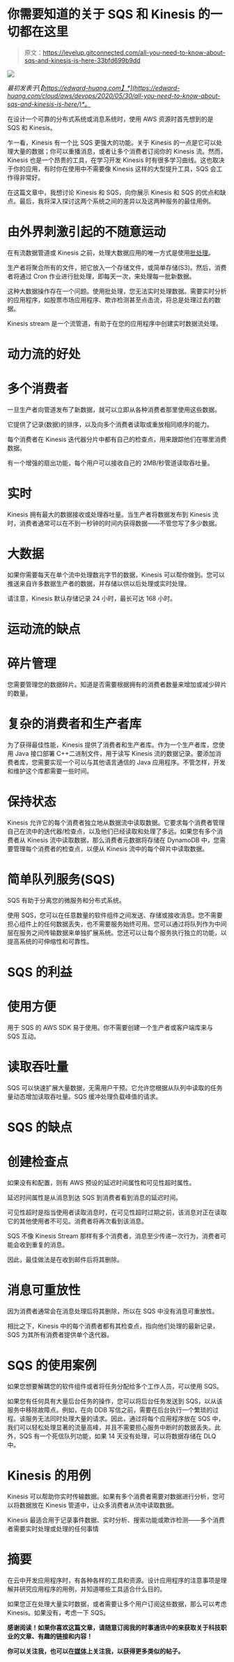 # 你需要知道的关于 SQS 和 Kinesis 的一切都在这里

> 原文：<https://levelup.gitconnected.com/all-you-need-to-know-about-sqs-and-kinesis-is-here-33bfd699b9dd>

![](img/45a10da05d263e53a5fe0d4b7f33c6ec.png)

*最初发表于*[*【https://edward-huang.com】*](https://edward-huang.com/cloud/aws/devops/2020/05/30/all-you-need-to-know-about-sqs-and-kinesis-is-here/)*。*

在设计一个可靠的分布式系统或消息系统时，使用 AWS 资源时首先想到的是 SQS 和 Kinesis。

乍一看，Kinesis 有一个比 SQS 更强大的功能。关于 Kinesis 的一点是它可以处理大量的数据；你可以重播消息，或者让多个消费者订阅你的 Kinesis 流。然而，Kinesis 也是一个昂贵的工具，在学习开发 Kinesis 时有很多学习曲线。这也取决于你的应用，有时你在使用中不需要像 Kinesis 这样的大型提升工具，SQS 会工作得非常好。

在这篇文章中，我想讨论 Kinesis 和 SQS，向你展示 Kinesis 和 SQS 的优点和缺点。最后，我将深入探讨这两个系统之间的差异以及这两种服务的最佳用例。

# 由外界刺激引起的不随意运动

在有流数据管道或 Kinesis 之前，处理大数据应用的唯一方式是使用[批处理](https://www.7wdata.be/business-analytics/batch-vs-real-time-data-processing/)。

生产者将聚合所有的文件，把它放入一个存储文件，或简单存储(S3)。然后，消费者将通过 Cron 作业进行批处理，即每天一次，来处理每一批新数据。

这种大数据操作存在一个问题。使用批处理，您无法实时处理数据。需要实时分析的应用程序，如股票市场应用程序、欺诈检测甚至点击流，将总是处理过去的数据。

Kinesis stream 是一个流管道，有助于在您的应用程序中创建实时数据流处理。

# 动力流的好处

# 多个消费者

一旦生产者向管道发布了新数据，就可以立即从各种消费者那里使用这些数据。

它提供了记录(数据)的排序，以及向多个消费者读取或重放相同顺序的能力。

每个消费者在 Kinesis 迭代器分片中都有自己的检查点，用来跟踪他们在哪里消费数据。

有一个增强的扇出功能，每个用户可以接收自己的 2MB/秒管道读取吞吐量。

# 实时

Kinesis 拥有最大的数据接收或处理吞吐量。当生产者将数据发布到 Kinesis 流时，消费者通常可以在不到一秒钟的时间内获得数据——不管您写了多少数据。

# 大数据

如果你需要每天在单个流中处理数兆字节的数据，Kinesis 可以帮你做到。您可以推送来自许多数据生产者的数据，并存储以供以后处理或实时处理。

请注意，Kinesis 默认存储记录 24 小时，最长可达 168 小时。

# 运动流的缺点

# 碎片管理

您需要管理您的数据碎片。知道是否需要根据拥有的消费者数量来增加或减少碎片的数量。

# 复杂的消费者和生产者库

为了获得最佳性能，Kinesis 提供了消费者和生产者库。作为一个生产者库，您使用 Java 接口部署 C++二进制文件，用于读写 Kinesis 流的数据记录。要添加消费者库，您需要实现一个可以与其他语言通信的 Java 应用程序。不管怎样，开发和维护这个库都需要一些时间。

# 保持状态

Kinesis 允许它的每个消费者独立地从数据流中读取数据。它要求每个消费者管理自己在流中的迭代器/检查点，以及他们已经读取和处理了多远。如果您有多个消费者从 Kinesis 流中读取数据，那么消费者元数据将存储在 DynamoDB 中，您需要管理每个消费者的检查点，以便从 Kinesis 流中的每个碎片中读取数据。

# 简单队列服务(SQS)

SQS 有助于分离您的微服务和分布式系统。

使用 SQS，您可以在任意数量的软件组件之间发送、存储或接收消息。您不需要担心组件上的任何数据丢失，也不需要服务始终可用。您可以通过将队列作为中间层在服务之间传输数据来单独扩展系统。您还可以让每个服务执行独立的功能，以提高系统的可伸缩性和可靠性。

# SQS 的利益

# 使用方便

用于 SQS 的 AWS SDK 易于使用。你不需要创建一个生产者或客户端库来与 SQS 互动。

# 读取吞吐量

SQS 可以快速扩展大量数据，无需用户干预。它允许您根据从队列中读取的任务量动态增加读取吞吐量。SQS 缓冲处理负载峰值的请求。

# SQS 的缺点

# 创建检查点

如果没有和配置，则有 AWS 预设的延迟时间属性和可见性超时属性。

延迟时间属性是从消息到达 SQS 到消费者看到消息的延迟时间。

可见性超时是指当使用者读取消息时，在可见性超时过期之前，该消息对正在读取它的其他使用者不可见。消费者将再次看到该消息。

SQS 不像 Kinesis Stream 那样有多个消费者，消息至少传递一次行为，消费者可能会收到重复的消息。

因此，最佳做法是在收到邮件后将其删除。

# 消息可重放性

因为消费者通常会在消息处理后将其删除，所以在 SQS 中没有消息可重放性。

相比之下，Kinesis 中的每个消费者都有其检查点，指向他们处理的最新记录，SQS 为其所有消费者提供单个迭代器。

# SQS 的使用案例

如果您想要解耦您的软件组件或者将任务分配给多个工作人员，可以使用 SQS。

如果您有任何具有大量后台任务的操作，您可以将后台任务发送到 SQS，以从该服务中移除故障点。例如，在向 DDB 写信之前，需要在后台执行一个繁琐的过程。该服务无法同时处理大量的请求。因此，通过将每个应用程序放在 SQS 中，我们可以轻松处理显著的流量高峰，并且不需要担心服务中断时的数据丢失。此外，SQS 有一个死信队列功能，如果 14 天没有处理，可以将数据存储在 DLQ 中。

# Kinesis 的用例

Kinesis 可以帮助你实时传输数据。如果有多个消费者需要对数据进行分析，您可以将数据放在 Kinesis 管道中，让众多消费者从流中读取数据。

Kinesis 最适合用于记录事件数据、实时分析、搜索功能或欺诈检测——多个消费者需要实时处理或处理的任何事情

# 摘要

在云中开发应用程序时，有各种各样的工具和资源。设计应用程序的注意事项是理解并研究应用程序的用例，并知道哪些工具适合什么目的。

如果您正在处理大量实时数据，或者需要让多个用户订阅这些数据，那么可以考虑 Kinesis。如果没有，考虑一下 SQS。

**感谢阅读！如果你喜欢这篇文章，请随意订阅我的时事通讯中的**[](https://edward-huang.com/subscribe/)****来获取关于科技职业的文章、有趣的链接和内容！****

**你可以关注我，也可以在[媒体](https://medium.com/@edwardgunawan880)上关注我，以获得更多类似的帖子。**